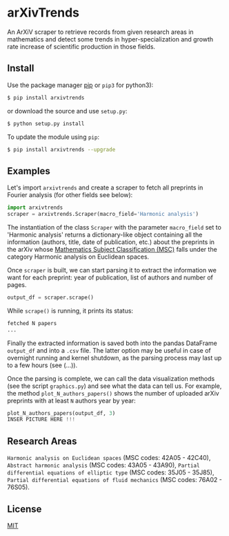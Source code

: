 # arXivTrends

An ArXiV scraper to retrieve records from given research areas in mathematics and detect some trends in hyper-specialization and growth rate increase of scientific production in those fields.

## Install
Use the package manager [pip](https://pip.pypa.io/en/stable/) or ```pip3``` for python3):

```bash
$ pip install arxivtrends
```

or download the source and use ```setup.py```:

```bash
$ python setup.py install
```

To update the module using ```pip```:

```bash
$ pip install arxivtrends --upgrade
```

## Examples
Let's import ```arxivtrends``` and create a scraper to fetch all preprints in Fourier analysis (for other fields see below):

```python
import arxivtrends
scraper = arxivtrends.Scraper(macro_field='Harmonic analysis')
```

The instantiation of the class ```Scraper``` with the parameter ```macro_field``` set to 'Harmonic analysis' returns a dictionary-like object containing all the information (authors, title, date of publication, etc.) about the preprints in the arXiv whose [Mathematics Subject Classification (MSC)](https://cran.r-project.org/web/classifications/MSC-2010.html) falls under the category Harmonic analysis on Euclidean spaces.

Once ```scraper``` is built, we can start parsing it to extract the information we want for each preprint: year of publication, list of authors and number of pages.

```python
output_df = scraper.scrape()
```

While ```scrape()``` is running, it prints its status:

```python
fetched N papers
...
```

Finally the extracted information is saved both into the pandas DataFrame ```output_df``` and into a ```.csv``` file. The latter option may be useful in case of overnight running and kernel shutdown, as the parsing process may last up to a few hours (see (...)).

Once the parsing is complete, we can call the data visualization methods (see the script ```graphics.py```) and see what the data can tell us. For example, the method ```plot_N_authors_papers()``` shows the number of uploaded arXiv preprints with at least ```N``` authors year by year:

```python
plot_N_authors_papers(output_df, 3)
INSER PICTURE HERE !!!
```

## Research Areas
```Harmonic analysis on Euclidean spaces``` (MSC codes: 42A05 - 42C40), ```Abstract harmonic analysis``` (MSC codes: 43A05 - 43A90), ```Partial differential equations of elliptic type``` (MSC codes: 35J05 - 35J85), ```Partial differential equations of fluid mechanics``` (MSC codes: 76A02 - 76S05).


## License
[MIT](https://choosealicense.com/licenses/mit/)
